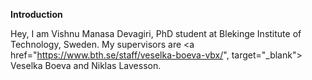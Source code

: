 **Introduction**

Hey, I am Vishnu Manasa Devagiri, PhD student at Blekinge Institute of Technology, Sweden. My supervisors are 
<a href="https://www.bth.se/staff/veselka-boeva-vbx/", target="_blank"> Veselka Boeva </a> and Niklas Lavesson.
